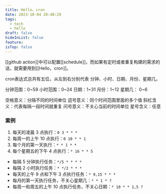 ```yaml
---
title: Hello，cron
date: 2023-10-04 20:48:29
tags:
  - tech
  - hello
draft: false
hideInList: false
feature: 
isTop: false
---
```


[[github action]]中可以配置[[schedule]]，而如果有定时或者重复构建的需求的话，就需要用到[[Hello，cron]]。

cron表达式总共有五位，从左到右分别代表 分钟、小时、日期、月份、星期几。

分钟范围：0~59
小时范围：0~24
日期：1~31
月份：1~12
星期几： 0~6


空格意义：分隔不同的时间单位
逗号意义：同个时间范围里面的多个值
斜杠含义：代表每隔一段时间就重复
问号意义：不关心当前的时间单位
星号含义：任意

<!--more-->

### 案例


1. 每天的凌晨 3 点执行：`0 3 * * *`
2. 每周一的上午 10 点执行：`0 10 * * 1`
3. 每个月的第一天执行：`* * 1 * *`
4. 每个星期五的下午 4 点执行：`* 16 * * 5`

- 每隔 5 分钟执行任务：`*/5 * * * *`
- 每隔 2 小时执行任务：`* */2 * * *`
- 每天的上午 9 点和下午 3 点执行任务：`* 9,15 * * *`
- 每月的第一天执行任务，不关心星期几：`* * 1 * ?`
- 每周一和周五的上午 10 点执行任务，不关心日期：`* 10 * * 1,5 ?`